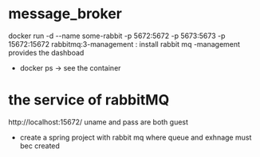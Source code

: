 # message_broker

docker run -d --name some-rabbit -p 5672:5672 -p 5673:5673 -p 15672:15672 rabbitmq:3-management   : install rabbit mq
-management provides the dashboad

- docker ps -> see the container

# the service of rabbitMQ
http://localhost:15672/
uname and pass are both guest

* create a spring project with rabbit mq where queue and exhnage must bec created
